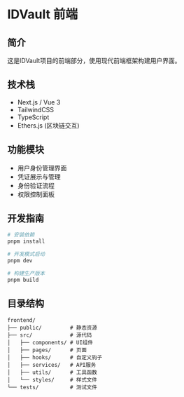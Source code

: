 # IDVault 前端

## 简介

这是IDVault项目的前端部分，使用现代前端框架构建用户界面。

## 技术栈

- Next.js / Vue 3
- TailwindCSS
- TypeScript
- Ethers.js (区块链交互)

## 功能模块

- 用户身份管理界面
- 凭证展示与管理
- 身份验证流程
- 权限控制面板

## 开发指南

```bash
# 安装依赖
pnpm install

# 开发模式启动
pnpm dev

# 构建生产版本
pnpm build
```

## 目录结构

```
frontend/
├── public/         # 静态资源
├── src/            # 源代码
│   ├── components/ # UI组件
│   ├── pages/      # 页面
│   ├── hooks/      # 自定义钩子
│   ├── services/   # API服务
│   ├── utils/      # 工具函数
│   └── styles/     # 样式文件
└── tests/          # 测试文件
``` 